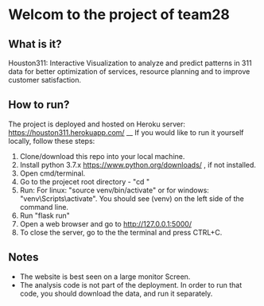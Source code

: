 # Welcom to the project of team28
## What is it?
Houston311: Interactive Visualization to analyze and predict patterns in 311 data for
better optimization of services, resource planning and to improve customer satisfaction.
## How to run?
The project is deployed and hosted on Heroku server: https://houston311.herokuapp.com/ __
If you would like to run it yourself locally, follow these steps:
1. Clone/download this repo into your local machine.
2. Install python 3.7.x https://www.python.org/downloads/ , if not installed.
3. Open cmd/terminal.
4. Go to the projecet root directory - "cd <project location>"
5. Run: For linux: "source venv/bin/activate" or for windows: "venv\Scripts\activate". You should see (venv) on the left side of the command line.
6. Run "flask run"
7. Open a web browser and go to http://127.0.0.1:5000/
8. To close the server, go to the the terminal and press CTRL+C.
## Notes
* The website is best seen on a large monitor Screen.
* The analysis code is not part of the deployment. In order to run that code, you should download the data, and run it separately.
